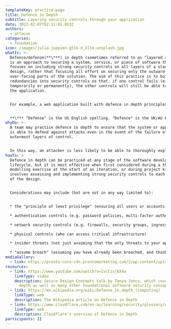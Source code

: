 ```yaml
---
templateKey: practice-page
title: Defence in Depth
subtitle: Layering security controls through your application
date: 2022-02-07T02:11:01.053Z
authors:
  - attacus
categories: 
  - foundation
icon: /images/julia-joppien-g51k-d_klte-unsplash.jpg
whatIs: >-
  Defence/defense(**\***) in depth (sometimes referred to as "layered security")
  is an approach to securing a system, service, or piece of software that
  focuses on including strong security controls on all layers of a stack or
  design, rather that focusing all effort on securing only the outward- or
  user-facing parts of the solution. The aim of this practice is to build
  redundancies into security controls so that, if one control fails (either
  temporarily or permanently), the other controls will still be able to protect
  the application.


  For example, a web application built with defence in depth principles in mind may have implemented a Web Application Firewall (WAF) as a first line of defence against malicious, user-submitted data, but will also have set strong security flags on application session cookies, implemented a strict Content Security Policy (CSP), and application logic that does not directly pass user-submitted strings as program variables. This requires the cooperation of the entire team involved in building the web application to ensure that security controls have been implemented correctly across the application and that those controls work together to prevent attempts to breach or maliciously manipulate the application.


  **\*** "Defense" is the US English spelling. "Defence" is the UK/AU English spelling.
whyDo: >-
  A team may practice defence in depth to ensure that the system or application
  is able to defend against attacks even in the event of the failure of the
  outermost layers of control. 


  In this way, an attacker is less likely to be able to thoroughly exploit or penetrate the system because the team that designed it has not assumed that the outer layer of defences will hold up against all types of attack, or that there is no way past those defences that they have not anticipated.
howTo: >
  Defence in depth can be practiced at any stage of the software development
  lifecycle, but it is most effective when first considered during a threat
  modelling exercise at the start of an iteration, or during project kickoff. It
  involves assessing and implementing strong security controls to each element
  of the design.


  Considerations may include (but are not in any way limited to):


  * the "principle of least privilege" (ensuring all users or accounts have only the minimum permissions required to perform their functions, and no more)

  * authentication controls (e.g. password policies, multi-factor authentication)

  * network security controls (e.g. firewalls, security groups, ingress and egress rules)

  * physical controls (who can access critical infrastructure)

  * insider threats (not just assuming that the only threats to your application will come from attackers outside of your organisation)

  * "assume breach" (assuming you have already been breached, and thinking about what internal controls are in place)
mediaGallery:
  - link: https://pronto-core-cdn.prontomarketing.com/2/wp-content/uploads/sites/3415/2015/11/ProactiveProtection_CircleChart.jpg
resources:
  - link: https://www.youtube.com/watch?v=1vcCisj6XXw
    linkType: video
    description: Secure Design Concepts talk by Tanya Janca, which covers defence in
      depth as well as many other foundational software security concepts
  - link: https://en.wikipedia.org/wiki/Defense_in_depth_(computing)
    linkType: web
    description: The Wikipedia article on Defence in Depth
  - link: https://www.cloudflare.com/en-au/learning/security/glossary/what-is-defense-in-depth/
    linkType: web
    description: Cloudflare's overview of Defence in Depth
participants: []
---
```

